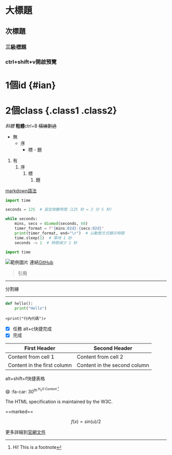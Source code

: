 
# 大標題

## 次標題

### 三級標題

### ctrl+shift+v開啟預覽

# 1個id {#ian}

# 2個class {.class1 .class2}

*斜體*
**粗體**ctrl+B
~~橫線劃過~~

- 無
  - 序
    - 標
          - 題

1. 有
   1. 序
      1. 標
         1. 題

[markdown語法](https://shd101wyy.github.io/markdown-preview-enhanced/#/zh-tw/math)

```python {.line-numbers}  
import time

seconds = 125  # 設定倒數時間（125 秒 = 2 分 5 秒）

while seconds:
    mins, secs = divmod(seconds, 60)
    timer_format = f"{mins:02d}:{secs:02d}"
    print(timer_format, end="\r")  # 以動態方式顯示時間
    time.sleep(1)  # 等待 1 秒
    seconds -= 1  # 時間減少 1 秒
```

```python {highlight=1}
import time
```

![範例圖片](../images/OIP.jpg)
連結[GitHub](https://github.com/)
>引用
---

分割線

---

```python
def hello():
    print("Hello")
```

`<print("行內代碼")>`

- [x] 任務 alt+c快捷完成
- [x] 完成

| First Header                | Second Header                |
| --------------------------- | ---------------------------- |
| Content from cell 1         | Content from cell 2          |
| Content in the first column | Content in the second column |

alt+shift+f快捷表格

:smile:
:fa-car:
30<sup>th<sup>
H<sub>2</sub>O
Content [^1]

[^1]: Hi! This is a footnote


The HTML specification
is maintained by the W3C.

==marked==

$$f(x)=sin(u)/2$$

更多詳細到[官網文件](https://shd101wyy.github.io/markdown-preview-enhanced/#/zh-tw/markdown-basics)